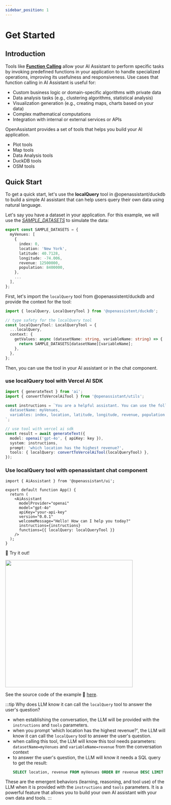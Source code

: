 ```yaml
---
sidebar_position: 1
---
```


# Get Started

## Introduction

Tools like **[Function Calling](https://platform.openai.com/docs/guides/function-calling?api-mode=responses)** allow your AI Assistant to perform specific tasks by invoking predefined functions in your application to handle specialized operations, improving its usefulness and responsiveness. Use cases that function calling in AI Assistant is useful for:

- Custom business logic or domain-specific algorithms with private data
- Data analysis tasks (e.g., clustering algorithms, statistical analysis)
- Visualization generation (e.g., creating maps, charts based on your data)
- Complex mathematical computations
- Integration with internal or external services or APIs

OpenAssistant provides a set of tools that helps you build your AI application.

- Plot tools
- Map tools
- Data Analysis tools
- DuckDB tools
- OSM tools

## Quick Start

To get a quick start, let's use the **localQuery** tool in @openassistant/duckdb to build a simple AI assistant that can help users query their own data using natural language.

Let's say you have a dataset in your application. For this example, we will use the *[SAMPLE_DATASETS](https://github.com/geodaopenjs/openassistant/blob/main/examples/duckdb_esbuild/src/dataset.ts)* to simulate the data:

```ts
export const SAMPLE_DATASETS = {
  myVenues: [
    {
      index: 0,
      location: 'New York',
      latitude: 40.7128,
      longitude: -74.006,
      revenue: 12500000,
      population: 8400000,
    },
    ...
  ],
};
```

First, let's import the `localQuery` tool from @openassistent/duckdb and provide the context for the tool:

```ts
import { localQuery, LocalQueryTool } from '@openassistent/duckdb';

// type safety for the localQuery tool
const localQueryTool: LocalQueryTool = {
  ...localQuery,
  context: {
    getValues: async (datasetName: string, variableName: string) => {
      return SAMPLE_DATASETS[datasetName][variableName];
    },
  },
};
```

Then, you can use the tool in your AI assistant or in the chat component.

### use localQuery tool with Vercel AI SDK

```ts
import { generateText } from 'ai';
import { convertToVercelAiTool } from '@openassistant/utils';

const instructions = `You are a helpful assistant. You can use the following datasets to answer the user's question: 
  datasetName: myVenues,
  variables: index, location, latitude, longitude, revenue, population
`;

// use tool with vercel ai sdk
const result = await generateText({
  model: openai('gpt-4o', { apiKey: key }),
  system: instructions,
  prompt: 'which location has the highest revenue?',
  tools: { localQuery: convertToVercelAiTool(localQueryTool) },
});
```

### Use localQuery tool with openassistant chat component

```tsx
import { AiAssistant } from '@openassistant/ui';

export default function App() {
  return (
    <AiAssistant
      modelProvider="openai"
      model="gpt-4o"
      apiKey="your-api-key"
      version="0.0.1"
      welcomeMessage="Hello! How can I help you today?"
      instructions={instructions}
      functions={{ localQuery: localQueryTool }}
    />
  );
}
```

🚀 Try it out!

<img width="400" src="https://github.com/user-attachments/assets/4115b474-13af-48ba-b69e-b39cc325f1b1"/>

See the source code of the example 🔗 [here](https://github.com/geodaopenjs/openassistant/tree/main/examples/duckdb_esbuild).

:::tip
Why does LLM know it can call the `localQuery` tool to answer the user's question?

- when establishing the conversation, the LLM will be provided with the `instructions` and `tools` parameters.
- when you prompt 'which location has the highest revenue?', the LLM will know it can call the `localQuery` tool to answer the user's question.
- when calling this tool, the LLM will know this tool needs parameters: `datasetName=myVenues` and `variableName=revenue` from the conversation context
- to answer the user's question, the LLM will know it needs a SQL query to get the result:
  ```sql
  SELECT location, revenue FROM myVenues ORDER BY revenue DESC LIMIT 1;
  ```

These are the emergent behaviors (learning, reasoning, and tool use) of the LLM when it is provided with the `instructions` and `tools` parameters. It is a powerful feature that allows you to build your own AI assistant with your own data and tools.
:::

